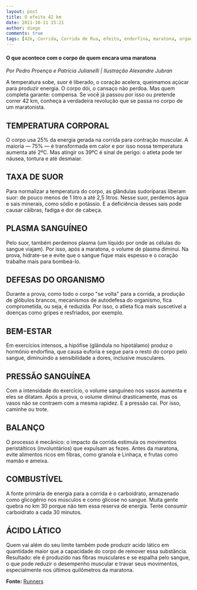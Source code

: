 ```yaml
---
layout: post
title: O efeito 42 km
date: 2011-10-11 15:21
author: diego
comments: true
tags: [42k, Corrida, Corrida de Rua, efeito, endorfina, maratona, organismo]
---
```


#### O que acontece com o corpo de quem encara uma maratona

*Por Pedro Proença e Patrícia Julianelli | Ilustração Alexandre Jubran*


A temperatura sobe, suor é liberado, o coração acelera, queimamos açúcar para produzir energia. O corpo dói, o cansaço não perdoa. Mas quem completa garante: compensa. Se você já passou por isso ou pretende correr 42 km, conheça a verdadeira revolução que se passa no corpo de um maratonista.

## TEMPERATURA CORPORAL

O corpo usa 25% da energia gerada na corrida para contração muscular. A maioria — 75% — é transformada em calor e por isso nossa temperatura aumenta até 2ºC. Mas atingir os 39ºC é sinal de perigo: o atleta pode ter náusea, tontura e até desmaiar.

## TAXA DE SUOR

Para normalizar a temperatura do corpo, as glândulas sudoríparas liberam suor: de pouco menos de 1 litro a até 2,5 litros. Nesse suor, perdemos água e sais minerais, como sódio e potássio. E a deficiência desses sais pode causar cãibras, fadiga e dor de cabeça.

## PLASMA SANGUÍNEO

Pelo suor, também perdemos plasma (um líquido por onde as células do sangue viajam). Por isso, após a maratona, o volume de plasma diminui. Na prova, hidrate-se e evite que o sangue fique mais espesso e o coração trabalhe mais para bombeá-lo.

## DEFESAS DO ORGANISMO

Durante a prova, como todo o corpo "se volta" para a corrida, a produção de glóbulos brancos, mecanismos de autodefesa do organismo, fica comprometida, ou seja, é reduzida. Por isso, o atleta fica mais suscetível a doenças como gripes e resfriados, por exemplo.

## BEM-ESTAR

Em exercícios intensos, a hipófise (glândula no hipotálamo) produz o hormônio endorfina, que causa euforia e segue para o resto do corpo pelo sangue, diminuindo a sensibilidade a dores, inclusive musculares.

## PRESSÃO SANGUÍNEA

Com a intensidade do exercício, o volume sanguíneo nos vasos aumenta e eles se dilatam. Após a prova, o volume diminui drasticamente, mas os vasos não se contraem com a mesma rapidez. E a pressão cai. Por isso, caminhe ou trote.

## BALANÇO

O processo é mecânico: o impacto da corrida estimula os movimentos peristálticos (involuntários) que expulsam as fezes. Antes da maratona, evite alimentos ricos em fibras, como granola e Linhaça, e frutas como mamão e ameixa.

## COMBUSTÍVEL

A fonte primária de energia para a corrida é o carboidrato, armazenado como glicogênio nos músculos e como glicose no sangue. Muita gente quebra no km 30 porque não tem essa reserva de energia. Tente consumir carboidrato a cada 30 minutos.

## ÁCIDO LÁTICO

Quem vai além do seu limite também pode produzir acido lático em quantidade maior que a capacidade do corpo de remover essa substância. Resultado: ele é produzido nas fibras musculares e se espalha pelo sangue, o que pode reduzir o desempenho muscular e travar seus movimentos, especialmente nos últimos quilômetros da maratona.

**Fonte:** <a href="http://runnersworld.abril.com.br/materias/efeito42/" target="_blank">Runners</a>

